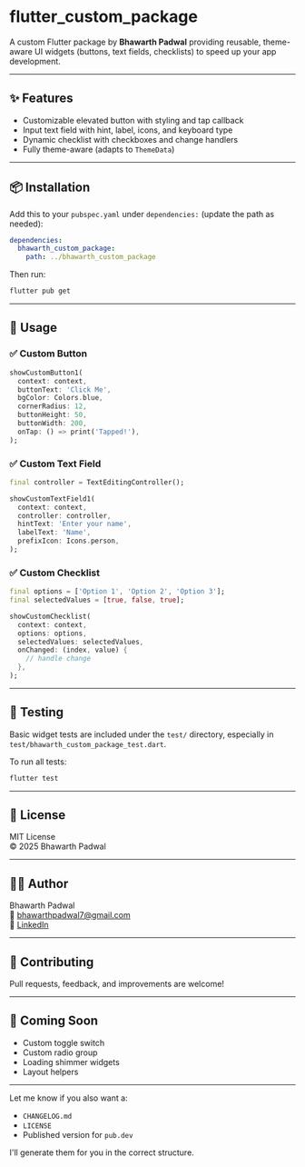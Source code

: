 # flutter_custom_package

A custom Flutter package by **Bhawarth Padwal** providing reusable, theme-aware UI widgets (buttons, text fields, checklists) to speed up your app development.

---

## ✨ Features

- Customizable elevated button with styling and tap callback
- Input text field with hint, label, icons, and keyboard type
- Dynamic checklist with checkboxes and change handlers
- Fully theme-aware (adapts to `ThemeData`)

---

## 📦 Installation

Add this to your `pubspec.yaml` under `dependencies:` (update the path as needed):

```yaml
dependencies:
  bhawarth_custom_package:
    path: ../bhawarth_custom_package
```

Then run:

```bash
flutter pub get
```

---

## 🚀 Usage

### ✅ Custom Button

```dart
showCustomButton1(
  context: context,
  buttonText: 'Click Me',
  bgColor: Colors.blue,
  cornerRadius: 12,
  buttonHeight: 50,
  buttonWidth: 200,
  onTap: () => print('Tapped!'),
);
```

### ✅ Custom Text Field

```dart
final controller = TextEditingController();

showCustomTextField1(
  context: context,
  controller: controller,
  hintText: 'Enter your name',
  labelText: 'Name',
  prefixIcon: Icons.person,
);
```

### ✅ Custom Checklist

```dart
final options = ['Option 1', 'Option 2', 'Option 3'];
final selectedValues = [true, false, true];

showCustomChecklist(
  context: context,
  options: options,
  selectedValues: selectedValues,
  onChanged: (index, value) {
    // handle change
  },
);
```

---

## 🧪 Testing

Basic widget tests are included under the `test/` directory, especially in `test/bhawarth_custom_package_test.dart`.

To run all tests:

```bash
flutter test
```

---

## 📄 License

MIT License  
© 2025 Bhawarth Padwal

---

## 🙋‍♂️ Author

Bhawarth Padwal  
📧 bhawarthpadwal7@gmail.com  
🔗 [LinkedIn](#)

---

## 🤝 Contributing

Pull requests, feedback, and improvements are welcome!

---

## 🔮 Coming Soon

- Custom toggle switch
- Custom radio group
- Loading shimmer widgets
- Layout helpers

---

Let me know if you also want a:
- `CHANGELOG.md`
- `LICENSE`
- Published version for `pub.dev`

I'll generate them for you in the correct structure.
